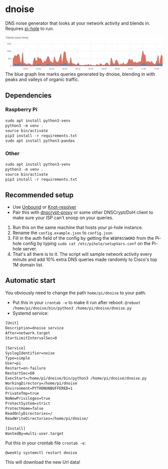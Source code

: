 # dnoise
DNS noise generator that looks at your network activity and blends in. Requires [pi-hole](https://pi-hole.net) to run.

![dnoise blended into organic traffic](https://github.com/Nickwasused/dnoise/blob/master/traffic.png)
The blue graph line marks queries generated by dnoise, blending in with peaks and valleys of organic traffic.

## Dependencies
### Raspberry Pi

```
sudo apt install python3-venv
python3 -m venv .
source bin/activate
pip3 install -r requirements.txt
sudo apt install python3-pandas
```

### Other
```
sudo apt install python3-venv
python3 -m venv .
source bin/activate
pip3 install -r requirements.txt
```

## Recommended setup
- Use [Unbound](https://docs.pi-hole.net/guides/dns/unbound/) or [Knot-resolver](https://knot-resolver.readthedocs.io/en/stable/quickstart-install.html)
- Pair this with [dnscrypt-proxy](https://github.com/jedisct1/dnscrypt-proxy) or some other DNSCrypt/DoH client to make sure your ISP can't snoop on your queries.

1. Run this on the same machine that hosts your pi-hole instance.
2. Rename the `config.example.json` to `config.json`
3. Fill in the auth field of the config by getting the `WEBPASSWORD` from the Pi-hole config by typing `sudo cat /etc/pihole/setupVars.conf` on the Pi-hole server.
4. That's all there is to it. The script will sample network activity every minute and add 10% extra DNS queries made randomly to Cisco's top 1M domain list.

## Automatic start

You obviously need to change the path `home/pi/dnoise` to your path.

- Put this in your `crontab -e` to make it run after reboot: `@reboot /home/pi/dnoise/bin/python3 /home/pi/dnoise/dnoise.py`
- Systemd service:  
```
[Unit]
Description=dnoise service
After=network.target
StartLimitIntervalSec=0

[Service]
SyslogIdentifier=noise
Type=simple
User=pi
Restart=on-failure
RestartSec=60
ExecStart=/home/pi/dnoise/bin/python3 /home/pi/dnoise/dnoise.py
WorkingDirectory=/home/pi/dnoise
Environment=PYTHONUNBUFFERED=1
PrivateTmp=true
NoNewPrivileges=true
ProtectSystem=strict
ProtectHome=false
ReadOnlyDirectories=/
ReadWriteDirectories=/home/pi/dnoise/

[Install]
WantedBy=multi-user.target
```

Put this in your crontab file `crontab -e`:  
```
@weekly systemctl restart dnoise
```  
This will download the new Url data!
